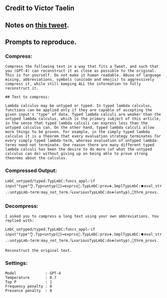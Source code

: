 ## Credit to Victor Taelin

## Notes on [this tweet](https://twitter.com/VictorTaelin/status/1642664054912155648).

## Prompts to reproduce.

### Compress:

    Compress the following text in a way that fits a Tweet, and such that you (GPT-4) can reconstruct it as close as possible to the original. This is for yourself. Do not make it human readable. Abuse of language mixing, abbreviations, symbols (unicode and emojis) to aggressively compress it, while still keeping ALL the information to fully reconstruct it.

    ## Text to compress:

    Lambda calculus may be untyped or typed. In typed lambda calculus, functions can be applied only if they are capable of accepting the given input's "type" of data. Typed lambda calculi are weaker than the untyped lambda calculus, which is the primary subject of this article, in the sense that typed lambda calculi can express less than the untyped calculus can. On the other hand, typed lambda calculi allow more things to be proven. For example, in the simply typed lambda calculus it is a theorem that every evaluation strategy terminates for every simply typed lambda-term, whereas evaluation of untyped lambda- terms need not terminate. One reason there are many different typed lambda calculi has been the desire to do more (of what the untyped calculus can do) without giving up on being able to prove strong theorems about the calculus.
    
### Compressed Output:

    LmbC_untyped/typed.TypLmbC:funcs_appl✅if
    input"type"👌.Typ<untyp(🎯)=exprss🔽.TypLmbC:prov➕.SmplTypLmbC:⏹️eval_strat_term
    .💡untypLmb-term:may_not_term.🔍variousTypLmbC:do➕(untyp),💪thrm_provs.

### Decompress:

    I asked you to compress a long text using your own abbreviations. You replied with:

    LmbC_untyped/typed.TypLmbC:funcs_appl✅if
    input"type"👌.Typ<untyp(🎯)=exprss🔽.TypLmbC:prov➕.SmplTypLmbC:⏹️eval_strat_term
    .💡untypLmb-term:may_not_term.🔍variousTypLmbC:do➕(untyp),💪thrm_provs.

    Reconstruct the original text.

### Settings:

    Model             : GPT-4
    Temperature       : 0.7
    Top P             : 1
    Frequency penalty : 0
    Presence penalty  : 0

